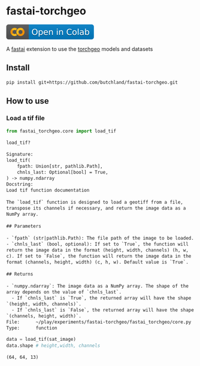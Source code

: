 fastai-torchgeo
================

<!-- WARNING: THIS FILE WAS AUTOGENERATED! DO NOT EDIT! -->

<div>

[![](https://raw.githubusercontent.com/butchland/fastai-torchgeo/master/assets/colab.svg)](https://colab.research.google.com/github/butchland/fastai-torchgeo/blob/master/nbs/index.ipynb)

</div>

A [fastai](https://docs.fast.ai) extension to use the
[torchgeo](https://torchgeo.readthedocs.io/en/stable/) models and
datasets

## Install

``` bash
pip install git+https://github.com/butchland/fastai-torchgeo.git
```

## How to use

### Load a tif file

``` python
from fastai_torchgeo.core import load_tif
```

``` python
load_tif?
```

    Signature:
    load_tif(
        fpath: Union[str, pathlib.Path],
        chnls_last: Optional[bool] = True,
    ) -> numpy.ndarray
    Docstring:
    Load tif function documentation

    The `load_tif` function is designed to load a geotiff from a file, transpose its channels if necessary, and return the image data as a NumPy array.

    ## Parameters

    - `fpath` (str|pathlib.Path): The file path of the image to be loaded.
    - `chnls_last` (bool, optional): If set to `True`, the function will return the image data in the format (height, width, channels) (h, w, c). If set to `False`, the function will return the image data in the format (channels, height, width) (c, h, w). Default value is `True`.

    ## Returns

    - `numpy.ndarray`: The image data as a NumPy array. The shape of the array depends on the value of `chnls_last`.
      - If `chnls_last` is `True`, the returned array will have the shape `(height, width, channels)`.
      - If `chnls_last` is `False`, the returned array will have the shape `(channels, height, width)`.
    File:      ~/play/experiments/fastai-torchgeo/fastai_torchgeo/core.py
    Type:      function

``` python
data = load_tif(sat_image) 
data.shape # height,width, channels
```

    (64, 64, 13)
